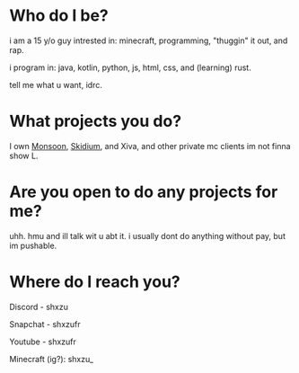 # Who do I be?
i am a 15 y/o guy intrested in: minecraft, programming, "thuggin" it out, and rap.

i program in: java, kotlin, python, js, html, css, and (learning) rust.

tell me what u want, idrc.
# What projects you do?
I own [Monsoon](https://monsoon.wtf), [Skidium](https://github.com/shxzu/skidium), and Xiva, and other private mc clients im not finna show L.
# Are you open to do any projects for me?
uhh. hmu and ill talk wit u abt it. i usually dont do anything without pay, but im pushable.
# Where do I reach you?
Discord - shxzu

Snapchat - shxzufr

Youtube - shxzufr

Minecraft (ig?): shxzu_
